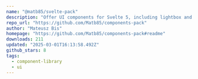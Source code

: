 ```yaml
---
name: "@matb85/svelte-pack"
description: "Offer UI components for Svelte 5, including lightbox and more."
repo_url: "https://github.com/Matb85/components-pack"
author: "Mateusz Bis"
homepage: "https://github.com/Matb85/components-pack#readme"
downloads: 211
updated: "2025-03-01T16:13:58.492Z"
github_stars: 8
tags: 
  - component-library
  - ui
---
```

